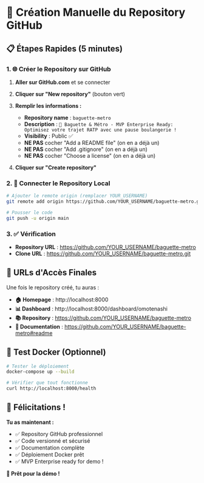 # 🚀 Création Manuelle du Repository GitHub

## 📋 Étapes Rapides (5 minutes)

### 1. 🌐 Créer le Repository sur GitHub

1. **Aller sur GitHub.com** et se connecter
2. **Cliquer sur "New repository"** (bouton vert)
3. **Remplir les informations :**
   - **Repository name** : `baguette-metro`
   - **Description** : `🥖 Baguette & Métro - MVP Enterprise Ready: Optimisez votre trajet RATP avec une pause boulangerie !`
   - **Visibility** : Public ✅
   - **NE PAS** cocher "Add a README file" (on en a déjà un)
   - **NE PAS** cocher "Add .gitignore" (on en a déjà un)
   - **NE PAS** cocher "Choose a license" (on en a déjà un)

4. **Cliquer sur "Create repository"**

### 2. 🔗 Connecter le Repository Local

```bash
# Ajouter le remote origin (remplacer YOUR_USERNAME)
git remote add origin https://github.com/YOUR_USERNAME/baguette-metro.git

# Pousser le code
git push -u origin main
```

### 3. ✅ Vérification

- **Repository URL** : https://github.com/YOUR_USERNAME/baguette-metro
- **Clone URL** : https://github.com/YOUR_USERNAME/baguette-metro.git

## 🎯 URLs d'Accès Finales

Une fois le repository créé, tu auras :

- **🏠 Homepage** : http://localhost:8000
- **📊 Dashboard** : http://localhost:8000/dashboard/omotenashi
- **📚 Repository** : https://github.com/YOUR_USERNAME/baguette-metro
- **📖 Documentation** : https://github.com/YOUR_USERNAME/baguette-metro#readme

## 🐳 Test Docker (Optionnel)

```bash
# Tester le déploiement
docker-compose up --build

# Vérifier que tout fonctionne
curl http://localhost:8000/health
```

## 🎉 Félicitations !

**Tu as maintenant :**
- ✅ Repository GitHub professionnel
- ✅ Code versionné et sécurisé
- ✅ Documentation complète
- ✅ Déploiement Docker prêt
- ✅ MVP Enterprise ready for demo !

**🚀 Prêt pour la démo !**
